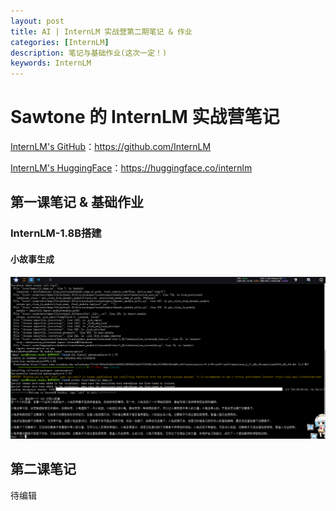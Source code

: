 ```yaml
---
layout: post
title: AI | InternLM 实战营第二期笔记 & 作业
categories: [InternLM]
description: 笔记与基础作业(这次一定！)
keywords: InternLM
---
```




# Sawtone 的 InternLM 实战营笔记

[InternLM's GitHub](https://github.com/InternLM)：https://github.com/InternLM

[InternLM's HuggingFace](https://huggingface.co/internlm)：https://huggingface.co/internlm

## 第一课笔记 & 基础作业

### InternLM-1.8B搭建

#### 小故事生成 

![article-300word](/images/blog/article-300word.png)




## 第二课笔记


待编辑


